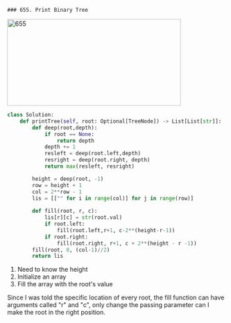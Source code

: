 	### 655. Print Binary Tree

<img src="https://user-images.githubusercontent.com/104201605/185860858-d46049f3-cc8e-4e79-b381-cf4a9bad30ae.png" alt="655" width="400" height="200" />

```python
class Solution:
    def printTree(self, root: Optional[TreeNode]) -> List[List[str]]:
        def deep(root,depth):
            if root == None:
                return depth
            depth += 1
            resleft = deep(root.left,depth)
            resright = deep(root.right, depth)
            return max(resleft, resright)

        height = deep(root, -1)
        row = height + 1
        col = 2**row - 1
        lis = [["" for i in range(col)] for j in range(row)]
        
        def fill(root, r, c):
            lis[r][c] = str(root.val)
            if root.left:
                fill(root.left,r+1, c-2**(height-r-1))
            if root.right:
                fill(root.right, r+1, c + 2**(height - r -1))
        fill(root, 0, (col-1)//2)
        return lis
```

1. Need to know the height
2. Initialize an array
3. Fill the array with the root's value

Since I was told the specific location of every root, the fill function can have arguments called "r" and "c", only change the passing parameter can I make the root in the right position. 
